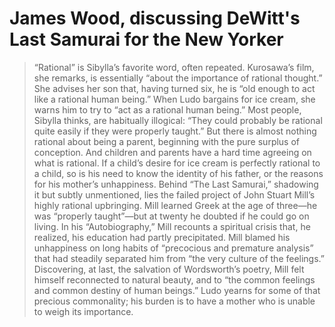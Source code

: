 # James Wood, discussing DeWitt's Last Samurai for the New Yorker

> “Rational” is Sibylla’s favorite word, often repeated. Kurosawa’s film, she remarks, is essentially “about the importance of rational thought.” She advises her son that, having turned six, he is “old enough to act like a rational human being.” When Ludo bargains for ice cream, she warns him to try to “act as a rational human being.” Most people, Sibylla thinks, are habitually illogical: “They could probably be rational quite easily if they were properly taught.” But there is almost nothing rational about being a parent, beginning with the pure surplus of conception. And children and parents have a hard time agreeing on what is rational. If a child’s desire for ice cream is perfectly rational to a child, so is his need to know the identity of his father, or the reasons for his mother’s unhappiness. Behind “The Last Samurai,” shadowing it but subtly unmentioned, lies the failed project of John Stuart Mill’s highly rational upbringing. Mill learned Greek at the age of three—he was “properly taught”—but at twenty he doubted if he could go on living. In his “Autobiography,” Mill recounts a spiritual crisis that, he realized, his education had partly precipitated. Mill blamed his unhappiness on long habits of “precocious and premature analysis” that had steadily separated him from “the very culture of the feelings.” Discovering, at last, the salvation of Wordsworth’s poetry, Mill felt himself reconnected to natural beauty, and to “the common feelings and common destiny of human beings.” Ludo yearns for some of that precious commonality; his burden is to have a mother who is unable to weigh its importance.
